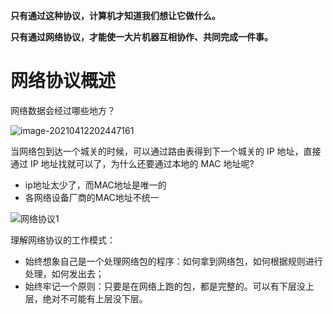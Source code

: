 **只有通过这种协议，计算机才知道我们想让它做什么。**

**只有通过网络协议，才能使一大片机器互相协作、共同完成一件事。**







# 网络协议概述



网络数据会经过哪些地方？

![image-20210412202447161](https://i.loli.net/2021/04/12/9yQRbNszqXYJ4wo.png)



当网络包到达一个城关的时候，可以通过路由表得到下一个城关的 IP 地址，直接通过 IP 地址找就可以了，为什么还要通过本地的 MAC 地址呢?

- ip地址太少了，而MAC地址是唯一的
- 各网络设备厂商的MAC地址不统一

![网络协议1](https://i.loli.net/2021/04/12/UKm1aDGfXJrZ3q8.jpg)

理解网络协议的工作模式：

- 始终想象自己是一个处理网络包的程序：如何拿到网络包，如何根据规则进行处理，如何发出去；
- 始终牢记一个原则：只要是在网络上跑的包，都是完整的。可以有下层没上层，绝对不可能有上层没下层。